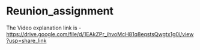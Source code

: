 # Reunion_assignment
The Video explanation link is -  https://drive.google.com/file/d/1EAkZPr_ihvoMcH81q8eqstsQwgtx1g0i/view?usp=share_link
